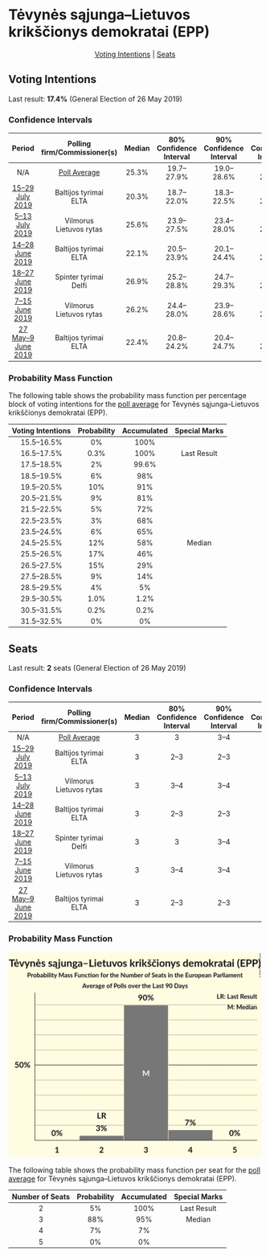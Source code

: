 # Tėvynės sąjunga–Lietuvos krikščionys demokratai (EPP)

<p align="center"><a href="#voting-intentions">Voting Intentions</a> | <a href="#seats">Seats</a></p>

## Voting Intentions

Last result: **17.4%** (General Election of 26 May 2019)

### Confidence Intervals

| Period     | Polling firm/Commissioner(s) | Median | 80% Confidence Interval | 90% Confidence Interval | 95% Confidence Interval | 99% Confidence Interval |
|:----------:|:----------------:|:-----------:|:-----------------------:|:-----------------------:|:-----------------------:|:-----------------------:|
| N/A | [Poll Average](average.html) | 25.3% | 19.7–27.9% | 19.0–28.6% | 18.6–29.1% | 17.7–30.1% |
| [15–29 July 2019](2019-07-29-Baltijostyrimai.html) | Baltijos tyrimai <br> ELTA | 20.3% | 18.7–22.0% | 18.3–22.5% | 17.9–22.9% | 17.2–23.7% |
| [5–13 July 2019](2019-07-13-Vilmorus.html) | Vilmorus <br> Lietuvos rytas | 25.6% | 23.9–27.5% | 23.4–28.0% | 23.0–28.5% | 22.2–29.4% |
| [14–28 June 2019](2019-06-28-Baltijostyrimai.html) | Baltijos tyrimai <br> ELTA | 22.1% | 20.5–23.9% | 20.1–24.4% | 19.7–24.8% | 18.9–25.6% |
| [18–27 June 2019](2019-06-27-Spintertyrimai.html) | Spinter tyrimai <br> Delfi | 26.9% | 25.2–28.8% | 24.7–29.3% | 24.3–29.8% | 23.5–30.6% |
| [7–15 June 2019](2019-06-15-Vilmorus.html) | Vilmorus <br> Lietuvos rytas | 26.2% | 24.4–28.0% | 23.9–28.6% | 23.5–29.0% | 22.7–29.9% |
| [27 May–9 June 2019](2019-06-09-Baltijostyrimai.html) | Baltijos tyrimai <br> ELTA | 22.4% | 20.8–24.2% | 20.4–24.7% | 20.0–25.1% | 19.2–26.0% |

### Probability Mass Function

The following table shows the probability mass function per percentage block of voting intentions for the [poll average](average.html) for Tėvynės sąjunga–Lietuvos krikščionys demokratai (EPP).

| Voting Intentions | Probability | Accumulated | Special Marks |
|:-----------------:|:-----------:|:-----------:|:-------------:|
| 15.5–16.5% | 0% | 100% |  |
| 16.5–17.5% | 0.3% | 100% | Last Result |
| 17.5–18.5% | 2% | 99.6% |  |
| 18.5–19.5% | 6% | 98% |  |
| 19.5–20.5% | 10% | 91% |  |
| 20.5–21.5% | 9% | 81% |  |
| 21.5–22.5% | 5% | 72% |  |
| 22.5–23.5% | 3% | 68% |  |
| 23.5–24.5% | 6% | 65% |  |
| 24.5–25.5% | 12% | 58% | Median |
| 25.5–26.5% | 17% | 46% |  |
| 26.5–27.5% | 15% | 29% |  |
| 27.5–28.5% | 9% | 14% |  |
| 28.5–29.5% | 4% | 5% |  |
| 29.5–30.5% | 1.0% | 1.2% |  |
| 30.5–31.5% | 0.2% | 0.2% |  |
| 31.5–32.5% | 0% | 0% |  |


## Seats

Last result: **2** seats (General Election of 26 May 2019)

### Confidence Intervals

| Period     | Polling firm/Commissioner(s) | Median | 80% Confidence Interval | 90% Confidence Interval | 95% Confidence Interval | 99% Confidence Interval |
|:----------:|:----------------:|:------:|:-----------------------:|:-----------------------:|:-----------------------:|:-----------------------:|
| N/A | [Poll Average](average.html) | 3 | 3 | 3–4 | 2–4 | 2–4 |
| [15–29 July 2019](2019-07-29-Baltijostyrimai.html) | Baltijos tyrimai <br> ELTA | 3 | 2–3 | 2–3 | 2–3 | 2–3 |
| [5–13 July 2019](2019-07-13-Vilmorus.html) | Vilmorus <br> Lietuvos rytas | 3 | 3–4 | 3–4 | 3–4 | 3–4 |
| [14–28 June 2019](2019-06-28-Baltijostyrimai.html) | Baltijos tyrimai <br> ELTA | 3 | 2–3 | 2–3 | 2–3 | 2–3 |
| [18–27 June 2019](2019-06-27-Spintertyrimai.html) | Spinter tyrimai <br> Delfi | 3 | 3 | 3–4 | 3–4 | 3–4 |
| [7–15 June 2019](2019-06-15-Vilmorus.html) | Vilmorus <br> Lietuvos rytas | 3 | 3–4 | 3–4 | 3–4 | 3–4 |
| [27 May–9 June 2019](2019-06-09-Baltijostyrimai.html) | Baltijos tyrimai <br> ELTA | 3 | 2–3 | 2–3 | 2–3 | 2–3 |

### Probability Mass Function

![Graph with seats probability mass function not yet produced](average-seats-pmf-tėvynėssąjunga–lietuvoskrikščionysdemokrataiepp.png "Seats Probability Mass Function")

The following table shows the probability mass function per seat for the [poll average](average.html) for Tėvynės sąjunga–Lietuvos krikščionys demokratai (EPP).

| Number of Seats | Probability | Accumulated | Special Marks |
|:---------------:|:-----------:|:-----------:|:-------------:|
| 2 | 5% | 100% | Last Result |
| 3 | 88% | 95% | Median |
| 4 | 7% | 7% |  |
| 5 | 0% | 0% |  |


